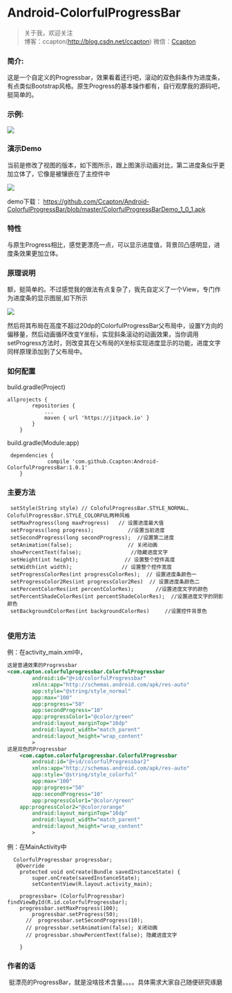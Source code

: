 # Android-ColorfulProgressBar

> 关于我，欢迎关注  
  博客：ccapton(http://blog.csdn.net/ccapton) 微信：[Ccapton]()   
  
### 简介: 

这是一个自定义的Progressbar，效果看着还行吧，滚动的双色斜条作为进度条，有点类似Bootstrap风格。原生Progress的基本操作都有，自行观摩我的源码吧，挺简单的。

### 示例:  

![](https://raw.githubusercontent.com/Ccapton/Android-ColofulProgressBar/master/ColorfulProgressDemo.gif)

### 演示Demo

当前是修改了视图的版本，如下图所示，跟上图演示动画对比，第二进度条似乎更加立体了，它像是被镶嵌在了主控件中

![](https://raw.githubusercontent.com/Ccapton/Android-ColofulProgressBar/master/afterEdition.png)

demo下载：
https://github.com/Ccapton/Android-ColorfulProgressBar/blob/master/ColorfulProgressBarDemo_1_0_1.apk

### 特性 
与原生Progress相比，感觉更漂亮一点，可以显示进度值，背景凹凸感明显，进度条效果更加立体。

### 原理说明
额，挺简单的。不过感觉我的做法有点复杂了，我先自定义了一个View，专门作为进度条的显示图层,如下所示

![](https://raw.githubusercontent.com/Ccapton/Android-ColorfulProgressBar/master/ColorfulView.jpg)

然后将其布局在高度不超过20dp的ColorfulProgressBar父布局中，设置Y方向的偏移量，然后动画循环改变Y坐标，实现斜条滚动的动画效果，当你调用setProgress方法时，则改变其在父布局的X坐标实现进度显示的功能，进度文字同样原理添加到了父布局中。

### 如何配置
build.gradle(Project)
``` code
allprojects {
		repositories {
			...
			maven { url 'https://jitpack.io' }
		}
	}
```
build.gradle(Module:app)
``` code
 dependencies {
	         compile 'com.github.Ccapton:Android-ColorfulProgressBar:1.0.1'
	}
```

### 主要方法

``` code
 setStyle(String style) // ColofulProgressBar.STYLE_NORMAL、 ColofulProgressBar.STYLE_COLORFUL两种风格
 setMaxProgress(long maxProgress)   // 设置进度最大值
 setProgress(long progress);           //设置当前进度
 setSecondProgress(long secondProgress);  //设置第二进度
 setAnimation(false);                  // 关闭动画
 showPercentText(false);                //隐藏进度文字
 setHeight(int height);               // 设置整个控件高度
 setWidth(int width);                // 设置整个控件宽度
 setProgressColorRes(int progressColorRes);  // 设置进度条颜色一
 setProgressColor2Res(int progressColor2Res)  // 设置进度条颜色二
 setPercentColorRes(int percentColorRes);       //设置进度文字的颜色
 setPercentShadeColorRes(int percentShadeColorRes);  //设置进度文字的阴影颜色
 setBackgroundColorRes(int backgroundColorRes)     //设置控件背景色
  
```
### 使用方法

例：在activity_main.xml中，
``` xml
这是普通效果的Progressbar
<com.capton.colorfulprogressbar.ColorfulProgressbar
        android:id="@+id/colorfulProgressbar"					    
        xmlns:app="http://schemas.android.com/apk/res-auto"
        app:style="@string/style_normal"
        app:max="100"
        app:progress="50"
        app:secondProgress="10"
        app:progressColor1="@color/green"
        android:layout_marginTop="16dp" 
        android:layout_width="match_parent"
        android:layout_height="wrap_content"
        >
这是双色的Progressbar
	<com.capton.colorfulprogressbar.ColorfulProgressbar
        android:id="@+id/colorfulProgressbar2"					    
        xmlns:app="http://schemas.android.com/apk/res-auto"
        app:style="@string/style_colorful"
        app:max="100"
        app:progress="50"
        app:secondProgress="10"
        app:progressColor1="@color/green"
	app:progressColor2="@color/orange"
        android:layout_marginTop="16dp" 
        android:layout_width="match_parent"
        android:layout_height="wrap_content"
        >
```

例：在MainActivity中
``` code
  ColorfulProgressbar progressbar;
   @Override
    protected void onCreate(Bundle savedInstanceState) {
        super.onCreate(savedInstanceState);
        setContentView(R.layout.activity_main);
	
	progressbar= (ColorfulProgressbar) findViewById(R.id.colorfulProgressbar);
	progressbar.setMaxProgress(100);
        progressbar.setProgress(50);
      //  progressbar.setSecondProgress(10);
      // progressbar.setAnimation(false); 关闭动画
      // progressbar.showPercentText(false); 隐藏进度文字
      
	}
```  
### 作者的话
  挺漂亮的ProgressBar，就是没啥技术含量。。。。具体需求大家自己随便研究琢磨
